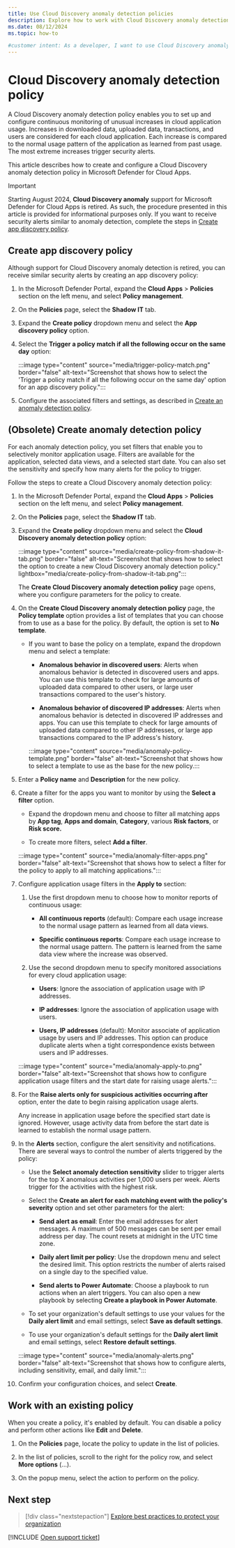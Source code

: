 ```yaml
---
title: Use Cloud Discovery anomaly detection policies
description: Explore how to work with Cloud Discovery anomaly detection policies in Microsoft Defender for Cloud Apps, including choosing policy settings and filters.
ms.date: 08/12/2024
ms.topic: how-to

#customer intent: As a developer, I want to use Cloud Discovery anomaly detection policies in Microsoft Defender for Cloud Apps, so I can receive security alerts based on policy settings and filters.
---
```


# Cloud Discovery anomaly detection policy

A Cloud Discovery anomaly detection policy enables you to set up and configure continuous monitoring of unusual increases in cloud application usage. Increases in downloaded data, uploaded data, transactions, and users are considered for each cloud application. Each increase is compared to the normal usage pattern of the application as learned from past usage. The most extreme increases trigger security alerts.

This article describes how to create and configure a Cloud Discovery anomaly detection policy in Microsoft Defender for Cloud Apps.

> [!IMPORTANT]
> Starting August 2024, **Cloud Discovery anomaly** support for Microsoft Defender for Cloud Apps is retired. As such, the procedure presented in this article is provided for informational purposes only. If you want to receive security alerts similar to anomaly detection, complete the steps in [Create app discovery policy](#create-app-discovery-policy).

## Create app discovery policy

Although support for Cloud Discovery anomaly detection is retired, you can receive similar security alerts by creating an app discovery policy:

1. In the Microsoft Defender Portal, expand the **Cloud Apps** > **Policies** section on the left menu, and select **Policy management**.

1. On the **Policies** page, select the **Shadow IT** tab.

1. Expand the **Create policy** dropdown menu and select the **App discovery policy** option.

1. Select the **Trigger a policy match if all the following occur on the same day** option:

   :::image type="content" source="media/trigger-policy-match.png" border="false" alt-text="Screenshot that shows how to select the 'Trigger a policy match if all the following occur on the same day' option for an app discovery policy.":::

1. Configure the associated filters and settings, as described in [Create an anomaly detection policy](#obsolete-create-anomaly-detection-policy).

## (Obsolete) Create anomaly detection policy

For each anomaly detection policy, you set filters that enable you to selectively monitor application usage. Filters are available for the application, selected data views, and a selected start date. You can also set the sensitivity and specify how many alerts for the policy to trigger.

Follow the steps to create a Cloud Discovery anomaly detection policy:

1. In the Microsoft Defender Portal, expand the **Cloud Apps** > **Policies** section on the left menu, and select **Policy management**.

1. On the **Policies** page, select the **Shadow IT** tab.

1. Expand the **Create policy** dropdown menu and select the **Cloud Discovery anomaly detection policy** option:

   :::image type="content" source="media/create-policy-from-shadow-it-tab.png" border="false" alt-text="Screenshot that shows how to select the option to create a new Cloud Discovery anomaly detection policy." lightbox="media/create-policy-from-shadow-it-tab.png":::

   The **Create Cloud Discovery anomaly detection policy** page opens, where you configure parameters for the policy to create.

1. On the **Create Cloud Discovery anomaly detection policy** page, the **Policy template** option provides a list of templates that you can choose from to use as a base for the policy. By default, the option is set to **No template**.
   
   - If you want to base the policy on a template, expand the dropdown menu and select a template:
   
      - **Anomalous behavior in discovered users**: Alerts when anomalous behavior is detected in discovered users and apps. You can use this template to check for large amounts of uploaded data compared to other users, or large user transactions compared to the user's history.
      
      - **Anomalous behavior of discovered IP addresses**: Alerts when anomalous behavior is detected in discovered IP addresses and apps. You can use this template to check for large amounts of uploaded data compared to other IP addresses, or large app transactions compared to the IP address's history.

      :::image type="content" source="media/anomaly-policy-template.png" border="false" alt-text="Screenshot that shows how to select a template to use as the base for the new policy.:::

1. Enter a **Policy name** and **Description** for the new policy.

1. Create a filter for the apps you want to monitor by using the **Select a filter** option.

   - Expand the dropdown menu and choose to filter all matching apps by **App tag**, **Apps and domain**, **Category**, various **Risk factors**, or **Risk score.** 
   
   - To create more filters, select **Add a filter**.

   :::image type="content" source="media/anomaly-filter-apps.png" border="false" alt-text="Screenshot that shows how to select a filter for the policy to apply to all matching applications.":::

1. Configure application usage filters in the **Apply to** section:

   1. Use the first dropdown menu to choose how to monitor reports of continuous usage:

      - **All continuous reports** (default): Compare each usage increase to the normal usage pattern as learned from all data views.

      - **Specific continuous reports**: Compare each usage increase to the normal usage pattern. The pattern is learned from the same data view where the increase was observed.

   1. Use the second dropdown menu to specify monitored associations for every cloud application usage:

      - **Users**: Ignore the association of application usage with IP addresses.
      
      - **IP addresses**: Ignore the association of application usage with users.
      
      - **Users, IP addresses** (default): Monitor associate of application usage by users and IP addresses. This option can produce duplicate alerts when a tight correspondence exists between users and IP addresses.

   :::image type="content" source="media/anomaly-apply-to.png" border="false" alt-text="Screenshot that shows how to configure application usage filters and the start date for raising usage alerts.":::

1. For the **Raise alerts only for suspicious activities occurring after** option, enter the date to begin raising application usage alerts. 

   Any increase in application usage before the specified start date is ignored. However, usage activity data from before the start date is learned to establish the normal usage pattern.

1. In the **Alerts** section, configure the alert sensitivity and notifications. There are several ways to control the number of alerts triggered by the policy:

   - Use the **Select anomaly detection sensitivity** slider to trigger alerts for the top X anomalous activities per 1,000 users per week. Alerts trigger for the activities with the highest risk.

   - Select the **Create an alert for each matching event with the policy's severity** option and set other parameters for the alert:

      - **Send alert as email**: Enter the email addresses for alert messages. A maximum of 500 messages can be sent per email address per day. The count resets at midnight in the UTC time zone.

      - **Daily alert limit per policy**: Use the dropdown menu and select the desired limit. This option restricts the number of alerts raised on a single day to the specified value.

      - **Send alerts to Power Automate**: Choose a playbook to run actions when an alert triggers. You can also open a new playbook by selecting **Create a playbook in Power Automate**.

   - To set your organization's default settings to use your values for the **Daily alert limit** and email settings, select **Save as default settings**.
   
   - To use your organization's default settings for the **Daily alert limit** and email settings, select **Restore default settings**.

   :::image type="content" source="media/anomaly-alerts.png" border="false" alt-text="Screenshot that shows how to configure alerts, including sensitivity, email, and daily limit.":::

1. Confirm your configuration choices, and select **Create**.

## Work with an existing policy

When you create a policy, it's enabled by default. You can disable a policy and perform other actions like **Edit** and **Delete**.

1. On the **Policies** page, locate the policy to update in the list of policies.

1. In the list of policies, scroll to the right for the policy row, and select **More options** (...).

1. On the popup menu, select the action to perform on the policy.

## Next step

> [!div class="nextstepaction"]
> [Explore best practices to protect your organization](best-practices.md)

[!INCLUDE [Open support ticket](includes/support.md)]
